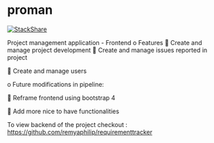 
# proman

[![StackShare](https://img.shields.io/badge/tech-stack-0690fa.svg?style=flat)](https://stackshare.io/remyaphilip/frontend-project)

Project management application - Frontend
o	Features
  	Create and manage project development 
  	Create and manage issues reported in project

	Create and manage users 

o	Future modifications in pipeline: 

	Reframe frontend using bootstrap 4

	Add more nice to have functionalities
   
To view backend of the project checkout : https://github.com/remyaphilip/requirementtracker
